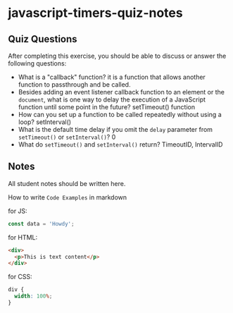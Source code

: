 # javascript-timers-quiz-notes

## Quiz Questions

After completing this exercise, you should be able to discuss or answer the following questions:

- What is a "callback" function?
  it is a function that allows another function to passthrough and be called.
- Besides adding an event listener callback function to an element or the `document`, what is one way to delay the execution of a JavaScript function until some point in the future?
  setTimeout() function
- How can you set up a function to be called repeatedly without using a loop?
  setInterval()
- What is the default time delay if you omit the `delay` parameter from `setTimeout()` or `setInterval()`?
  0
- What do `setTimeout()` and `setInterval()` return?
  TimeoutID, IntervalID

## Notes

All student notes should be written here.

How to write `Code Examples` in markdown

for JS:

```javascript
const data = 'Howdy';
```

for HTML:

```html
<div>
  <p>This is text content</p>
</div>
```

for CSS:

```css
div {
  width: 100%;
}
```
